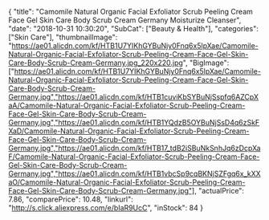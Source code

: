 {
	"title": "Camomile Natural Organic Facial Exfoliator Scrub Peeling Cream Face Gel Skin Care Body Scrub Cream Germany Moisturize Cleanser",
	"date": "2018-10-31 10:30:20",
	"SubCat": ["Beauty & Health"],
	"categories": ["Skin Care"],
	"thumbnailImage": "https://ae01.alicdn.com/kf/HTB1U7YIKhGYBuNjy0Fnq6x5lpXae/Camomile-Natural-Organic-Facial-Exfoliator-Scrub-Peeling-Cream-Face-Gel-Skin-Care-Body-Scrub-Cream-Germany.jpg_220x220.jpg",
	"BigImage": ["https://ae01.alicdn.com/kf/HTB1U7YIKhGYBuNjy0Fnq6x5lpXae/Camomile-Natural-Organic-Facial-Exfoliator-Scrub-Peeling-Cream-Face-Gel-Skin-Care-Body-Scrub-Cream-Germany.jpg","https://ae01.alicdn.com/kf/HTB1cuviKbSYBuNjSspfq6AZCpXaA/Camomile-Natural-Organic-Facial-Exfoliator-Scrub-Peeling-Cream-Face-Gel-Skin-Care-Body-Scrub-Cream-Germany.jpg","https://ae01.alicdn.com/kf/HTB1YQdzB5OYBuNjSsD4q6zSkFXaD/Camomile-Natural-Organic-Facial-Exfoliator-Scrub-Peeling-Cream-Face-Gel-Skin-Care-Body-Scrub-Cream-Germany.jpg","https://ae01.alicdn.com/kf/HTB17_tdB2iSBuNkSnhJq6zDcpXaF/Camomile-Natural-Organic-Facial-Exfoliator-Scrub-Peeling-Cream-Face-Gel-Skin-Care-Body-Scrub-Cream-Germany.jpg","https://ae01.alicdn.com/kf/HTB1vbcSp9cqBKNjSZFgq6x_kXXaO/Camomile-Natural-Organic-Facial-Exfoliator-Scrub-Peeling-Cream-Face-Gel-Skin-Care-Body-Scrub-Cream-Germany.jpg"],
	"actualPrice": 7.86,
	"comparePrice": 10.48,
	"linkurl": "http://s.click.aliexpress.com/e/bIaR9UcC",
	"inStock": 84
}
